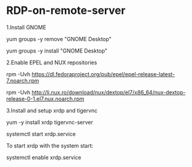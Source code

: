 ﻿# RDP-on-remote-server
 
 1.Install GNOME
 
 yum groups -y remove "GNOME Desktop"
 
 yum groups -y install "GNOME Desktop"
 
 2.Enable EPEL and NUX repositories
 
 rpm -Uvh https://dl.fedoraproject.org/pub/epel/epel-release-latest-7.noarch.rpm
 
 rpm -Uvh http://li.nux.ro/download/nux/dextop/el7/x86_64/nux-dextop-release-0-1.el7.nux.noarch.rpm
 
 3.Install and setup xrdp and tigervnc
 
 yum -y install xrdp tigervnc-server
 
 systemctl start xrdp.service
 
 To start xrdp with the system start:
 
 systemctl enable xrdp.service
 
